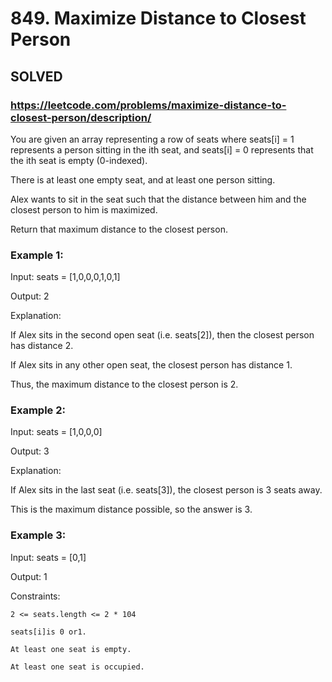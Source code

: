 # 849. Maximize Distance to Closest Person

## SOLVED
### https://leetcode.com/problems/maximize-distance-to-closest-person/description/
You are given an array representing a row of seats where seats[i] = 1 represents a person sitting in the ith seat, and seats[i] = 0 represents that the ith seat is empty (0-indexed).



There is at least one empty seat, and at least one person sitting.



Alex wants to sit in the seat such that the distance between him and the closest person to him is maximized.



Return that maximum distance to the closest person.





### Example 1:





Input: seats = [1,0,0,0,1,0,1]


Output: 2



Explanation: 

If Alex sits in the second open seat (i.e. seats[2]), then the closest person has distance 2.

If Alex sits in any other open seat, the closest person has distance 1.

Thus, the maximum distance to the closest person is 2.





### Example 2:





Input: seats = [1,0,0,0]


Output: 3



Explanation: 

If Alex sits in the last seat (i.e. seats[3]), the closest person is 3 seats away.

This is the maximum distance possible, so the answer is 3.





### Example 3:





Input: seats = [0,1]


Output: 1







Constraints:





	2 <= seats.length <= 2 * 104

	seats[i]is 0 or1.

	At least one seat is empty.

	At least one seat is occupied.



